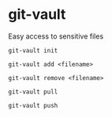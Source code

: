 # git-vault
Easy access to sensitive files

`git-vault init`

`git-vault add <filename>`

`git-vault remove <filename>`

`git-vault pull`

`git-vault push`

